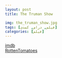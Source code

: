 ```yaml
---
layout: post
title: The Truman Show

img: the_truman_show.jpg
tags: [فیلم, درام, کمدی]
categories: [فیلم]
---
```


[imdb](https://www.imdb.com/title/tt0120382)  
[RottenTomatoes](https://www.rottentomatoes.com/m/truman_show)